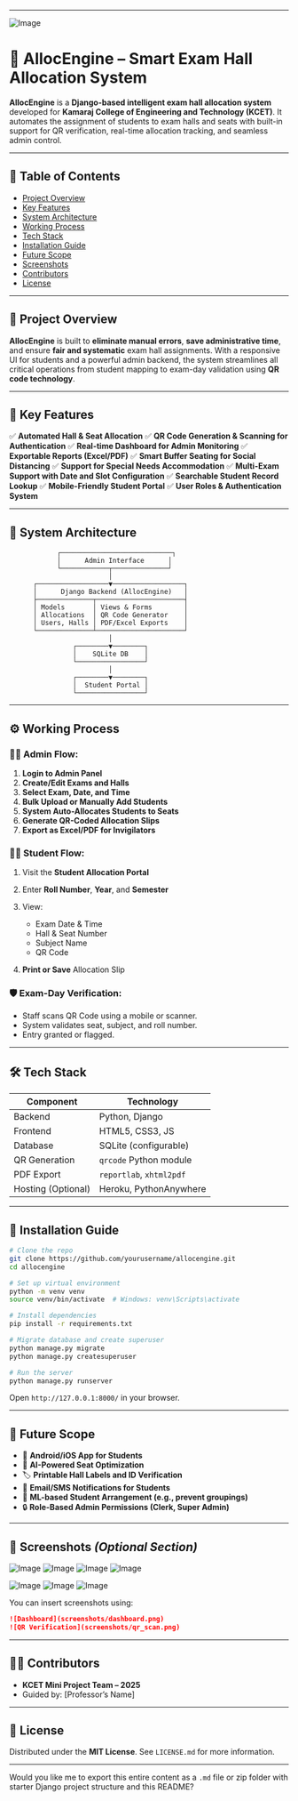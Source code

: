 

---
![Image](https://github.com/user-attachments/assets/e26ecfee-8c14-46e8-a460-9268341548ab)

# 🧠 **AllocEngine** – Smart Exam Hall Allocation System

**AllocEngine** is a **Django-based intelligent exam hall allocation system** developed for **Kamaraj College of Engineering and Technology (KCET)**. It automates the assignment of students to exam halls and seats with built-in support for QR verification, real-time allocation tracking, and seamless admin control.

---

## 📌 Table of Contents

* [Project Overview](#project-overview)
* [Key Features](#key-features)
* [System Architecture](#system-architecture)
* [Working Process](#working-process)
* [Tech Stack](#tech-stack)
* [Installation Guide](#installation-guide)
* [Future Scope](#future-scope)
* [Screenshots](#screenshots)
* [Contributors](#contributors)
* [License](#license)

---

## 🚀 Project Overview

**AllocEngine** is built to **eliminate manual errors**, **save administrative time**, and ensure **fair and systematic** exam hall assignments. With a responsive UI for students and a powerful admin backend, the system streamlines all critical operations from student mapping to exam-day validation using **QR code technology**.

---

## 🌟 Key Features

✅ **Automated Hall & Seat Allocation**
✅ **QR Code Generation & Scanning for Authentication**
✅ **Real-time Dashboard for Admin Monitoring**
✅ **Exportable Reports (Excel/PDF)**
✅ **Smart Buffer Seating for Social Distancing**
✅ **Support for Special Needs Accommodation**
✅ **Multi-Exam Support with Date and Slot Configuration**
✅ **Searchable Student Record Lookup**
✅ **Mobile-Friendly Student Portal**
✅ **User Roles & Authentication System**

---

## 🧱 System Architecture

```
            ┌────────────────────────────┐
            │      Admin Interface      │
            └────────────┬──────────────┘
                         │
      ┌──────────────────▼──────────────────┐
      │      Django Backend (AllocEngine)   │
      ├──────────────┬──────────────────────┤
      │ Models       │ Views & Forms        │
      │ Allocations  │ QR Code Generator    │
      │ Users, Halls │ PDF/Excel Exports    │
      └──────────────┴──────────────────────┘
                         │
                ┌────────▼────────┐
                │    SQLite DB    │
                └─────────────────┘
                         │
                ┌────────▼────────┐
                │  Student Portal │
                └─────────────────┘
```

---

## ⚙️ Working Process

### 🧑‍💼 Admin Flow:

1. **Login to Admin Panel**
2. **Create/Edit Exams and Halls**
3. **Select Exam, Date, and Time**
4. **Bulk Upload or Manually Add Students**
5. **System Auto-Allocates Students to Seats**
6. **Generate QR-Coded Allocation Slips**
7. **Export as Excel/PDF for Invigilators**

### 👨‍🎓 Student Flow:

1. Visit the **Student Allocation Portal**
2. Enter **Roll Number**, **Year**, and **Semester**
3. View:

   * Exam Date & Time
   * Hall & Seat Number
   * Subject Name
   * QR Code
4. **Print or Save** Allocation Slip

### 🛡️ Exam-Day Verification:

* Staff scans QR Code using a mobile or scanner.
* System validates seat, subject, and roll number.
* Entry granted or flagged.

---

## 🛠️ Tech Stack

| Component          | Technology               |
| ------------------ | ------------------------ |
| Backend            | Python, Django           |
| Frontend           | HTML5, CSS3, JS          |
| Database           | SQLite (configurable)    |
| QR Generation      | `qrcode` Python module   |
| PDF Export         | `reportlab`, `xhtml2pdf` |
| Hosting (Optional) | Heroku, PythonAnywhere   |

---

## 🧪 Installation Guide

```bash
# Clone the repo
git clone https://github.com/yourusername/allocengine.git
cd allocengine

# Set up virtual environment
python -m venv venv
source venv/bin/activate  # Windows: venv\Scripts\activate

# Install dependencies
pip install -r requirements.txt

# Migrate database and create superuser
python manage.py migrate
python manage.py createsuperuser

# Run the server
python manage.py runserver
```

Open `http://127.0.0.1:8000/` in your browser.

---

## 🔮 Future Scope

* 📱 **Android/iOS App for Students**
* 🧾 **AI-Powered Seat Optimization**
* 🏷️ **Printable Hall Labels and ID Verification**
* 💬 **Email/SMS Notifications for Students**
* 🧠 **ML-based Student Arrangement (e.g., prevent groupings)**
* 🔒 **Role-Based Admin Permissions (Clerk, Super Admin)**

---

## 📸 Screenshots *(Optional Section)*
![Image](https://github.com/user-attachments/assets/e26ecfee-8c14-46e8-a460-9268341548ab)
![Image](https://github.com/user-attachments/assets/d0285fff-99a3-44d8-9c5b-226844676804)
![Image](https://github.com/user-attachments/assets/6998b0cd-1185-4500-b5bd-ac6f266f5e91)
![Image](https://github.com/user-attachments/assets/1c780482-db08-4c12-82f3-c607f6bd6765)
<!-- Failed to upload "projecy.mp4" -->
![Image](https://github.com/user-attachments/assets/613786b8-2c26-42a7-8f66-b2694fffddb6)
![Image](https://github.com/user-attachments/assets/7e158486-ff80-4286-b47e-101e986d13da)
![Image](https://github.com/user-attachments/assets/07a170cb-e764-40bb-a664-621554a20407)

You can insert screenshots using:

```markdown
![Dashboard](screenshots/dashboard.png)
![QR Verification](screenshots/qr_scan.png)
```

---

## 👨‍💻 Contributors

* **KCET Mini Project Team – 2025**
* Guided by: \[Professor’s Name]

---

## 📄 License

Distributed under the **MIT License**. See `LICENSE.md` for more information.

---

Would you like me to export this entire content as a `.md` file or zip folder with starter Django project structure and this README?
